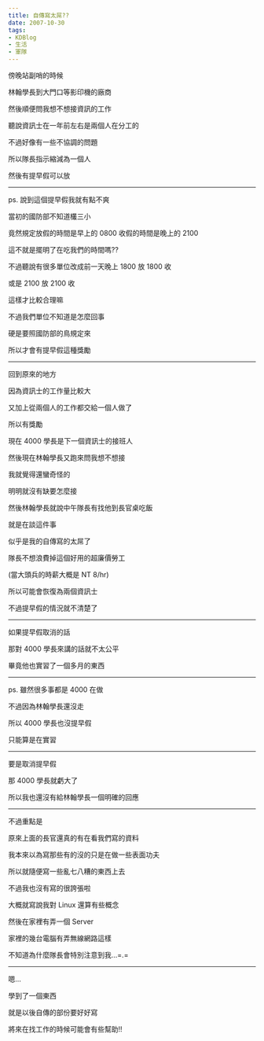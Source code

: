 ```yaml
---
title: 自傳寫太屌??
date: 2007-10-30
tags:
- KDBlog
- 生活
- 軍隊
---
```

傍晚站副哨的時候

林翰學長到大門口等影印機的廠商

然後順便問我想不想接資訊的工作

聽說資訊士在一年前左右是兩個人在分工的

不過好像有一些不協調的問題

所以隊長指示縮減為一個人

然後有提早假可以放

---

ps. 說到這個提早假我就有點不爽

當初的國防部不知道欉三小

竟然規定放假的時間是早上的 0800 收假的時間是晚上的 2100

這不就是擺明了在吃我們的時間嗎??

不過聽說有很多單位改成前一天晚上 1800 放 1800 收

或是 2100 放 2100 收

這樣才比較合理嘛

不過我們單位不知道是怎麼回事

硬是要照國防部的鳥規定來

所以才會有提早假這種獎勵

---

回到原來的地方

因為資訊士的工作量比較大

又加上從兩個人的工作都交給一個人做了

所以有獎勵

現在 4000 學長是下一個資訊士的接班人

然後現在林翰學長又跑來問我想不想接

我就覺得還蠻奇怪的

明明就沒有缺要怎麼接

然後林翰學長就說中午隊長有找他到長官桌吃飯

就是在談這件事

似乎是我的自傳寫的太屌了

隊長不想浪費掉這個好用的超廉價勞工

(當大頭兵的時薪大概是 NT 8/hr)

所以可能會恢復為兩個資訊士

不過提早假的情況就不清楚了

---

如果提早假取消的話

那對 4000 學長來講的話就不太公平

畢竟他也實習了一個多月的東西

---

ps. 雖然很多事都是 4000 在做

不過因為林翰學長還沒走

所以 4000 學長也沒提早假

只能算是在實習

---

要是取消提早假

那 4000 學長就虧大了

所以我也還沒有給林翰學長一個明確的回應

---

不過重點是

原來上面的長官還真的有在看我們寫的資料

我本來以為寫那些有的沒的只是在做一些表面功夫

所以就隨便寫一些亂七八糟的東西上去

不過我也沒有寫的很誇張啦

大概就寫說我對  Linux 還算有些概念

然後在家裡有弄一個 Server

家裡的幾台電腦有弄無線網路這樣

不知道為什麼隊長會特別注意到我...=.=

---

嗯...

學到了一個東西

就是以後自傳的部份要好好寫

將來在找工作的時候可能會有些幫助!!


